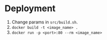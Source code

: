 # Deployment
1. Change params in `src/build.sh`.
2. `docker build -t <image_name> .`
3. `docker run -p <port>:80 --rm <image_name>`
